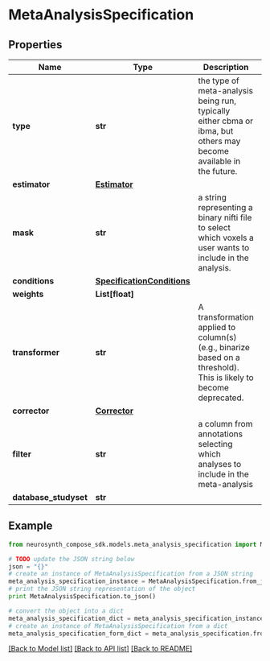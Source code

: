# MetaAnalysisSpecification


## Properties
Name | Type | Description | Notes
------------ | ------------- | ------------- | -------------
**type** | **str** | the type of meta-analysis being run, typically either cbma or ibma, but others may become available in the future. | [optional] 
**estimator** | [**Estimator**](Estimator.md) |  | [optional] 
**mask** | **str** | a string representing a binary nifti file to select which voxels a user wants to include in the analysis. | [optional] 
**conditions** | [**SpecificationConditions**](SpecificationConditions.md) |  | [optional] 
**weights** | **List[float]** |  | [optional] 
**transformer** | **str** | A transformation applied to column(s) (e.g., binarize based on a threshold). This is likely to become deprecated. | [optional] 
**corrector** | [**Corrector**](Corrector.md) |  | [optional] 
**filter** | **str** | a column from annotations selecting which analyses to include in the meta-analysis | [optional] 
**database_studyset** | **str** |  | [optional] 

## Example

```python
from neurosynth_compose_sdk.models.meta_analysis_specification import MetaAnalysisSpecification

# TODO update the JSON string below
json = "{}"
# create an instance of MetaAnalysisSpecification from a JSON string
meta_analysis_specification_instance = MetaAnalysisSpecification.from_json(json)
# print the JSON string representation of the object
print MetaAnalysisSpecification.to_json()

# convert the object into a dict
meta_analysis_specification_dict = meta_analysis_specification_instance.to_dict()
# create an instance of MetaAnalysisSpecification from a dict
meta_analysis_specification_form_dict = meta_analysis_specification.from_dict(meta_analysis_specification_dict)
```
[[Back to Model list]](../README.md#documentation-for-models) [[Back to API list]](../README.md#documentation-for-api-endpoints) [[Back to README]](../README.md)


